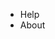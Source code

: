 <Router>
            <ul class="nav justify-content-end">
              <li class="nav-item">
                <Link to="/help" class="nav-link" href="#">Help</Link>
              </li>
              <li class="nav-item">
                <Link to="/about" class="nav-link" href="#">About</Link>
              </li>
            </ul>
          </Router>